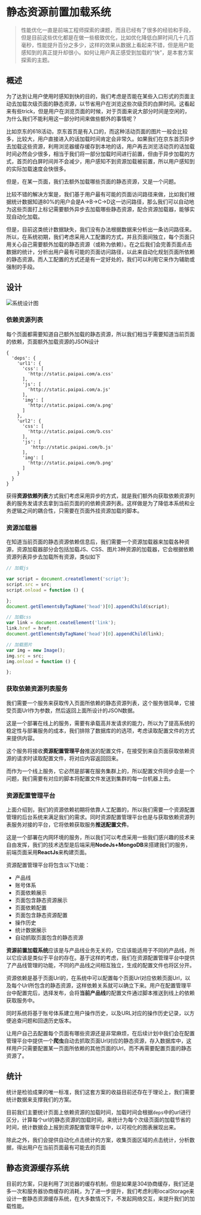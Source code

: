 静态资源前置加载系统
===

> 性能优化一直是前端工程师探索的课题，而且已经有了很多的经验和手段，但是目前这些优化都是在做一些极致优化，比如优化降低白屏时间几十几百毫秒，性能提升百分之多少，这样的效果从数据上看起来不错，但是用户能感知到的真正提升却很小。如何让用户真正感受到加载的“快”，是本套方案探索的主题。

## 概述

为了达到让用户使用时感知到快的目的，我们考虑是否能在某些入口形式的页面主动去加载次级页面的静态资源，以节省用户在浏览这些次级页的白屏时间。这看起来有些trick，但是用户在浏览页面的时候，对于页面来说大部分时间是空闲的，为什么我们不能利用这一部分时间来做些额外的事情呢？

比如京东的618活动，京东首页是有入口的，而这种活动页面的图片一般会比较多，比较大，用户直接进入的话加载时间肯定会非常久。如果我们在京东首页异步去加载这些资源，利用浏览器缓存缓存到本地的话，用户再去浏览活动页的话加载时间必然会少很多，相当于我们将一部分加载时间进行前置，但由于异步加载的方式，首页的白屏时间并不会减少，用户感知不到资源加载被前置，所以用户感知到的实际加载速度会快很多。

但是，在某一页面，我们去额外加载哪些页面的静态资源，又是一个问题。

比较不错的解决方案是，我们基于用户最有可能的页面访问路径来做，比如我们根据统计数据知道80%的用户会是A->B->C->D这一访问路径，那么我们可以自动地为这些页面打上标记需要额外异步去加载哪些静态资源，配合资源加载器，能够实现自动化加载。

但是，目前这类统计数据缺失，我们没有办法根据数据来分析出一条访问路径来。所以，在系统初期，我们考虑采用人工配置的方式，并且页面间独立，每个页面只用关心自己需要额外加载的静态资源（或称为依赖）。在之后我们会完善页面点击数据的统计，分析出用户最有可能的页面访问路径，以此来自动化规划页面所依赖的静态资源。而人工配置的方式还是有一定好处的，我们可以利用它来作为辅助或强制的手段。

## 设计

![系统设计图](http://ww2.sinaimg.cn/large/49320207gw1esz1ajra5kj215q0m2jwa.jpg)

### 依赖资源列表

每个页面都需要知道自己额外加载的静态资源，所以我们相当于需要知道当前页面的依赖，页面额外加载资源的JSON设计

```
{
  'deps': {
    'url1': {
      'css': [
        'http://static.paipai.com/a.css'
      ],
      'js': [
        'http://static.paipai.com/a.js'
      ],
      'img': [
        'http://static.paipai.com/a.png'
      ]
    },
    'url2': {
      'css': [
        'http://static.paipai.com/b.css'
      ],
      'js': [
         'http://static.paipai.com/b.js'
      ],
      'img': [
        'http://static.paipai.com/b.png'
      ]
    }
  } 
}
```

获得**资源依赖列表**方式我们考虑采用异步的方式，就是我们额外向获取依赖资源列表的服务发请求去拿到当前页面的的依赖资源列表。这样做是为了降低本系统和业务逻辑之间的耦合性，只需要在页面外挂资源加载的脚本。

### 资源加载器

在知道当前页面的静态资源依赖信息后，我们需要一个资源加载器来加载各种资源，资源加载器部分会包括加载JS、CSS、图片3种资源的加载器，它会根据依赖资源列表异步去加载所有资源，类似如下

```javascript
// 加载js

var script = document.createElement('script');
script.src = src;
script.onload = function () {

};
document.getElementsByTagName('head')[0].appendChild(script);

// 加载css
var link = document.ceateElement('link');
link.href = href;
document.getElementsByTagName('head')[0].appendChild(link);

// 加载图片
var img = new Image();
img.src = src;
img.onload = function () {

};
```

### 获取依赖资源列表服务

我们需要一个服务来获取传入页面所依赖的静态资源列表，这个服务很简单，它接受页面Url作为参数，然后返回上面所设计的JSON数据。

这是一个部署在线上的服务，需要有承载高并发请求的能力，所以为了提高系统的稳定性与部署服务的成本，我们排除了数据库的的选项，考虑读取配置文件的方式来提供内容。

这个服务将接收**资源配置管理平台**推送的配置文件，在接受到来自页面获取依赖资源的请求时读取配置文件，将对应内容返回回来。

而作为一个线上服务，它必然是部署在服务集群上的，所以配置文件同步会是一个问题，我们需要有对应的脚本将配置文件发送到集群的每一台机器上去。

### 资源配置管理平台

上面介绍到，我们的资源依赖初期将依靠人工配置的，所以我们需要一个资源配置管理的后台系统来满足我们的需求。同时资源配置管理平台也是与获取依赖资源列表服务对接的平台，它将依赖获取服务**推送配置文件**。

这是一个部署在内网环境的服务，所以我们可以考虑采用一些我们感兴趣的技术来自由发挥，我们的技术选型是后端采用**NodeJs+MongoDB**来搭建我们的服务，前端页面采用**ReactJs**来构建页面。

资源配置管理平台将包含以下功能：

- 产品线
- 账号体系
- 页面依赖展示
- 页面包含静态资源展示
- 页面依赖配置
- 页面包含静态资源配置
- 操作历史
- 统计数据展示
- 自动抓取页面包含的静态资源

**资源前置加载系统**应该是与产品线业务无关的，它应该能适用于不同的产品线，所以它应该是类似于平台的存在。基于这样的考虑，我们在资源配置管理平台中提供了产品线管理的功能，不同的产品线之间相互独立，生成的配置文件也将区分开。

资源依赖是基于页面Url的，在系统中可以配置每个页面Url对应依赖页面Url，以及每个Url所包含的静态资源，这样依赖关系就可以确立下来。用户在配置管理平台中配置完后，选择发布，会将**当前产品线**的配置文件通过脚本推送到线上的依赖获取服务中。

同时系统将基于账号体系建立用户操作历史，以及URL对应的操作历史记录，以方便追查问题和回退历史版本。

让用户自己去配置每个页面有哪些资源还是非常麻烦，在后续计划中我们会在配置管理平台中提供一个**爬虫**自动去抓取页面Url对应的静态资源，存入数据库中，这样用户只需要配置某一页面所依赖的其他页面的Url，而不再需要配置页面的静态资源了。

## 统计

统计是检验成果的唯一标准，我们这套方案的收益目前还存在于理论上，我们需要统计数据来支撑我们的方案。

目前我们主要统计页面上依赖资源的加载时间，加载时间会根据``deps``中的url进行区分，计算每个url的静态资源的加载时间，来统计为每个次级页面的加载节省的时间，统计数据会上报到资源配置管理平台中，以可视化的图表展现出来。

除此之外，我们会提供自动化点击统计的方案，收集页面区域的点击统计，分析数据，得出用户在当前页面最有可能去的页面

## 静态资源缓存系统

目前的方案，只是利用了浏览器的缓存机制，但是如果是304协商缓存，我们还是多一次和服务器协商缓存的消耗，为了进一步提升，我们考虑利用localStorage来设计一套静态资源缓存系统，在大多数情况下，不发起网络交互，来提升我们的加载性能。